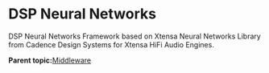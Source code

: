 # DSP Neural Networks

DSP Neural Networks Framework based on Xtensa Neural Networks Library from Cadence Design Systems for Xtensa HiFi Audio Engines.

**Parent topic:**[Middleware](../topics/applicable_for_productrt1050_or_productrt1010_or_p.md)


